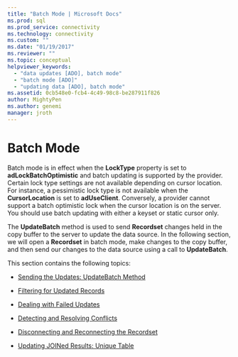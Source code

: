 ```yaml
---
title: "Batch Mode | Microsoft Docs"
ms.prod: sql
ms.prod_service: connectivity
ms.technology: connectivity
ms.custom: ""
ms.date: "01/19/2017"
ms.reviewer: ""
ms.topic: conceptual
helpviewer_keywords: 
  - "data updates [ADO], batch mode"
  - "batch mode [ADO]"
  - "updating data [ADO], batch mode"
ms.assetid: 0cb548e0-fcb4-4c49-98c8-be287911f826
author: MightyPen
ms.author: genemi
manager: jroth
---
```

# Batch Mode
Batch mode is in effect when the **LockType** property is set to **adLockBatchOptimistic** and batch updating is supported by the provider. Certain lock type settings are not available depending on cursor location. For instance, a pessimistic lock type is not available when the **CursorLocation** is set to **adUseClient**. Conversely, a provider cannot support a batch optimistic lock when the cursor location is on the server. You should use batch updating with either a keyset or static cursor only.  
  
 The **UpdateBatch** method is used to send **Recordset** changes held in the copy buffer to the server to update the data source. In the following section, we will open a **Recordset** in batch mode, make changes to the copy buffer, and then send our changes to the data source using a call to **UpdateBatch**.  
  
 This section contains the following topics:  
  
-   [Sending the Updates: UpdateBatch Method](../../../ado/guide/data/sending-the-updates-updatebatch-method.md)  
  
-   [Filtering for Updated Records](../../../ado/guide/data/filtering-for-updated-records.md)  
  
-   [Dealing with Failed Updates](../../../ado/guide/data/dealing-with-failed-updates.md)  
  
-   [Detecting and Resolving Conflicts](../../../ado/guide/data/detecting-and-resolving-conflicts.md)  
  
-   [Disconnecting and Reconnecting the Recordset](../../../ado/guide/data/disconnecting-and-reconnecting-the-recordset.md)  
  
-   [Updating JOINed Results: Unique Table](../../../ado/guide/data/updating-joined-results-unique-table.md)
